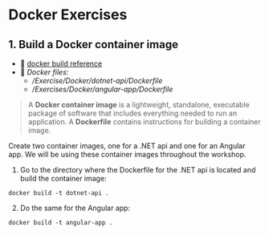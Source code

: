 # Docker Exercises

## 1.  Build a Docker container image

- 📖 [docker build reference](https://docs.docker.com/engine/reference/commandline/build/)
- 🐳 *Docker files:*
  - */Exercise/Docker/dotnet-api/Dockerfile*
  - */Exercises/Docker/angular-app/Dockerfile*

> A **Docker container image** is a lightweight, standalone, executable package of software that includes everything needed to run an application. A **Dockerfile** contains instructions for building a container image.

Create two container images, one for a .NET api and one for an Angular app. We will be using these container images throughout the workshop.


1. Go to the directory where the Dockerfile for the .NET api is located and build the container image:

```
docker build -t dotnet-api .
```

2. Do the same for the Angular app:

```
docker build -t angular-app .
```
